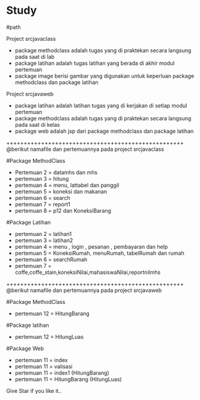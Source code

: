 # Study

#path

Project srcjavaclass
- package methodclass adalah tugas yang di praktekan secara langsung pada saat di lab
- package latihan adalah tugas latihan yang berada di akhir modul pertemuan
- package image berisi gambar yang digunakan untuk keperluan package methodclass dan package latihan

Project srcjavaweb
- package latihan adalah latihan tugas yang di kerjakan di setiap modul pertemuan
- package methodclass adalah tugas yang di praktekan secara langsung pada saat di kelas
- package web adalah jsp dari package methodclass dan package latihan


+++++++++++++++++++++++++++++++++++++++++++++++++++
@berikut namafile dan pertemuannya pada project srcjavaclass

#Package MethodClass

- Pertemuan 2  = datamhs dan mhs
- pertemuan 3  = hitung
- pertemuan 4  = menu, lattabel dan panggil
- pertemuan 5  = koneksi dan makanan
- pertemuan 6  = search
- pertemuan 7  = report1
- pertemuan 8  = p12 dan KoneksiBarang

#Package Latihan

- pertemuan 2 = latihan1
- pertemuan 3 = latihan2
- pertemuan 4 = menu , login , pesanan , pembayaran dan help
- pertemuan 5 = KoneksiRumah, menuRumah, tabelRumah dan rumah
- pertemuan 6 = searchRumah
- pertemuan 7 = coffe,coffe_stain,koneksiNilai,mahasiswaNilai,reportnilmhs


+++++++++++++++++++++++++++++++++++++++++++++++++++
@berikut namafile dan pertemuannya pada project srcjavaweb

#Package MethodClass

- pertemuan 12  = HitungBarang


#Package latihan

- pertemuan 12  = HitungLuas

#Package Web

- pertemuan 11  = index
- pertemuan 11  = valisasi
- pertemuan 11  = index1 (HitungBarang)
- pertemuan 11  = HitungBarang (HitungLuas)


Give Star if you like it..
